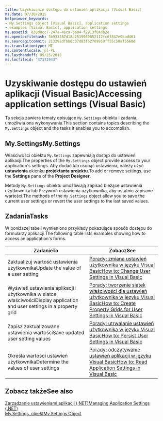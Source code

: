 ```yaml
---
title: Uzyskiwanie dostępu do ustawień aplikacji (Visual Basic)
ms.date: 07/20/2015
helpviewer_keywords:
- My.Settings object [Visual Basic], application settings
- examples [Visual Basic], application settings
ms.assetid: e38d0cc7-247a-46ca-ba04-f2913f0adb2e
ms.openlocfilehash: 3b933287d18a2519969852117fc6f847e9ead461
ms.sourcegitcommit: 213292dfbb0c37d83f62709959ff55c50af5560d
ms.translationtype: MT
ms.contentlocale: pl-PL
ms.lasthandoff: 09/25/2018
ms.locfileid: "47172943"
---
```

# <a name="accessing-application-settings-visual-basic"></a><span data-ttu-id="f084e-102">Uzyskiwanie dostępu do ustawień aplikacji (Visual Basic)</span><span class="sxs-lookup"><span data-stu-id="f084e-102">Accessing application settings (Visual Basic)</span></span>
<span data-ttu-id="f084e-103">Ta sekcja zawiera tematy opisujące `My.Settings` obiektu i zadania, umożliwia ona wykonywania.</span><span class="sxs-lookup"><span data-stu-id="f084e-103">This section contains topics describing the `My.Settings` object and the tasks it enables you to accomplish.</span></span>  
  
## <a name="mysettings"></a><span data-ttu-id="f084e-104">My.Settings</span><span class="sxs-lookup"><span data-stu-id="f084e-104">My.Settings</span></span>  
 <span data-ttu-id="f084e-105">Właściwości obiektu `My.Settings` zapewniają dostęp do ustawień aplikacji.</span><span class="sxs-lookup"><span data-stu-id="f084e-105">The properties of the `My.Settings` object provide access to your application's settings.</span></span> <span data-ttu-id="f084e-106">Aby dodać lub usunąć ustawienia, należy użyć **ustawienia** okienku **projektanta projektu**.</span><span class="sxs-lookup"><span data-stu-id="f084e-106">To add or remove settings, use the **Settings** pane of the **Project Designer**.</span></span>  
  
 <span data-ttu-id="f084e-107">Metody `My.Settings` obiektu umożliwiają zapisać bieżące ustawienia użytkownika lub Przywróć ustawienia użytkownika, aby ostatnio zapisane wartości.</span><span class="sxs-lookup"><span data-stu-id="f084e-107">The methods of the `My.Settings` object allow you to save the current user settings or revert the user settings to the last saved values.</span></span>  
  
## <a name="tasks"></a><span data-ttu-id="f084e-108">Zadania</span><span class="sxs-lookup"><span data-stu-id="f084e-108">Tasks</span></span>  
 <span data-ttu-id="f084e-109">W poniższej tabeli wymieniono przykłady pokazujące sposób dostępu do formularzy aplikacji.</span><span class="sxs-lookup"><span data-stu-id="f084e-109">The following table lists examples showing how to access an application's forms.</span></span>  
  
|<span data-ttu-id="f084e-110">Zadanie</span><span class="sxs-lookup"><span data-stu-id="f084e-110">To</span></span>|<span data-ttu-id="f084e-111">Zobacz</span><span class="sxs-lookup"><span data-stu-id="f084e-111">See</span></span>|  
|--------|---------|  
|<span data-ttu-id="f084e-112">Zaktualizuj wartość ustawienia użytkownika</span><span class="sxs-lookup"><span data-stu-id="f084e-112">Update the value of a user setting</span></span>|[<span data-ttu-id="f084e-113">Porady: zmiana ustawień użytkownika w języku Visual Basic</span><span class="sxs-lookup"><span data-stu-id="f084e-113">How to: Change User Settings in Visual Basic</span></span>](../../../../visual-basic/developing-apps/programming/app-settings/how-to-change-user-settings.md)|  
|<span data-ttu-id="f084e-114">Wyświetl ustawienia aplikacji i użytkownika w siatce właściwości</span><span class="sxs-lookup"><span data-stu-id="f084e-114">Display application and user settings in a property grid</span></span>|[<span data-ttu-id="f084e-115">Porady: tworzenie siatek właściwości dla ustawień użytkownika w języku Visual Basic</span><span class="sxs-lookup"><span data-stu-id="f084e-115">How to: Create Property Grids for User Settings in Visual Basic</span></span>](../../../../visual-basic/developing-apps/programming/app-settings/how-to-create-property-grids-for-user-settings.md)|  
|<span data-ttu-id="f084e-116">Zapisz zaktualizowane ustawienia wartości</span><span class="sxs-lookup"><span data-stu-id="f084e-116">Save updated user setting values</span></span>|[<span data-ttu-id="f084e-117">Porady: utrwalanie ustawień użytkownika w języku Visual Basic</span><span class="sxs-lookup"><span data-stu-id="f084e-117">How to: Persist User Settings in Visual Basic</span></span>](../../../../visual-basic/developing-apps/programming/app-settings/how-to-persist-user-settings.md)|  
|<span data-ttu-id="f084e-118">Określa wartości ustawień użytkownika</span><span class="sxs-lookup"><span data-stu-id="f084e-118">Determine the values of user settings</span></span>|[<span data-ttu-id="f084e-119">Porady: odczytywanie ustawień aplikacji w języku Visual Basic</span><span class="sxs-lookup"><span data-stu-id="f084e-119">How to: Read Application Settings in Visual Basic</span></span>](../../../../visual-basic/developing-apps/programming/app-settings/how-to-read-application-settings.md)|  
  
## <a name="see-also"></a><span data-ttu-id="f084e-120">Zobacz także</span><span class="sxs-lookup"><span data-stu-id="f084e-120">See also</span></span>  
 [<span data-ttu-id="f084e-121">Zarządzanie ustawieniami aplikacji (.NET)</span><span class="sxs-lookup"><span data-stu-id="f084e-121">Managing Application Settings (.NET)</span></span>](/visualstudio/ide/managing-application-settings-dotnet)  
 [<span data-ttu-id="f084e-122">My.Settings, obiekt</span><span class="sxs-lookup"><span data-stu-id="f084e-122">My.Settings Object</span></span>](../../../../visual-basic/language-reference/objects/my-settings-object.md)

